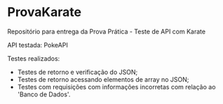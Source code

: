 # ProvaKarate
Repositório para entrega da Prova Prática - Teste de API com Karate

API testada: PokeAPI

Testes realizados:

- Testes de retorno e verificação do JSON;
- Testes de retorno acessando elementos de array no JSON;
- Testes com requisições com informações incorretas com relação ao 'Banco de Dados'.






